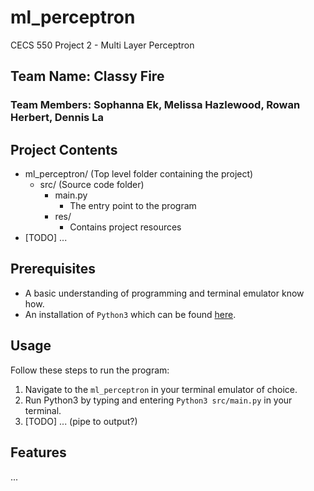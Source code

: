 # ml_perceptron
CECS 550 Project 2 - Multi Layer Perceptron

## Team Name: Classy Fire
### Team Members: Sophanna Ek, Melissa Hazlewood, Rowan Herbert, Dennis La

## Project Contents
- ml_perceptron/ (Top level folder containing the project)
  - src/ (Source code folder)
    - main.py
      - The entry point to the program
    - res/
      - Contains project resources
- [TODO] ...


## Prerequisites
- A basic understanding of programming and terminal emulator know how.
- An installation of `Python3` which can be found [here](https://www.python.org/downloads/).

## Usage
Follow these steps to run the program:
1. Navigate to the `ml_perceptron` in your terminal emulator of choice.
2. Run Python3 by typing and entering `Python3 src/main.py` in your terminal.
3. [TODO] ... (pipe to output?)

## Features
...
